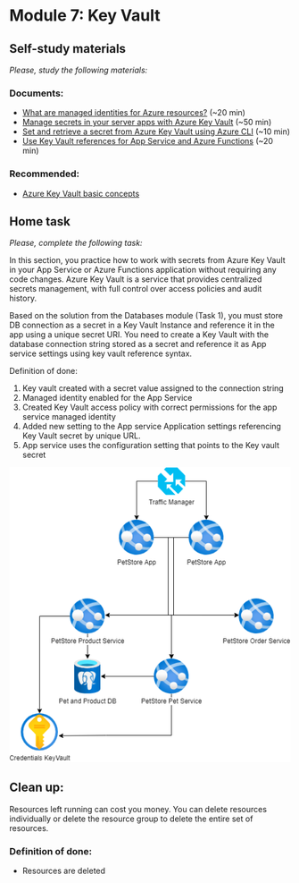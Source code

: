 # Module 7: Key Vault
## Self-study materials

*Please, study the following materials:*

### Documents:

- [What are managed identities for Azure resources?](https://docs.microsoft.com/en-us/azure/active-directory/managed-identities-azure-resources/overview) (~20 min)
- [Manage secrets in your server apps with Azure Key Vault](https://docs.microsoft.com/en-us/learn/modules/manage-secrets-with-azure-key-vault/) (~50 min)
- [Set and retrieve a secret from Azure Key Vault using Azure CLI](https://docs.microsoft.com/en-us/azure/key-vault/secrets/quick-create-cli) (~10 min)
- [Use Key Vault references for App Service and Azure Functions](https://docs.microsoft.com/en-us/azure/app-service/app-service-key-vault-references) (~20 min)

### Recommended:
- [Azure Key Vault basic concepts](https://docs.microsoft.com/en-us/azure/key-vault/general/basic-concepts)

## Home task
*Please, complete the following task:*

In this section, you practice how to work with secrets from Azure Key Vault in your App Service or Azure Functions application without requiring any code changes.
Azure Key Vault is a service that provides centralized secrets management, with full control over access policies and audit history.

Based on the solution from the Databases module (Task 1), you must store DB connection as a secret in a Key Vault Instance and reference it in the app using a unique secret URI. You need to create a Key Vault with the database connection string stored as a secret and reference it as App service settings using key vault reference syntax.

Definition of done:

1. Key vault created with a secret value assigned to the connection string
2. Managed identity enabled for the App Service
3. Created Key Vault access policy with correct permissions for the app service managed identity
4. Added new setting to the App service Application settings referencing Key Vault secret by unique URL.
5. App service uses the configuration setting that points to the Key vault secret  

![PetStore with Key vault](CloudXJavaAzureDev-module7.png)

## Clean up:
Resources left running can cost you money. You can delete resources individually or delete the resource group to delete the entire set of resources.
### Definition of done:
- Resources are deleted

